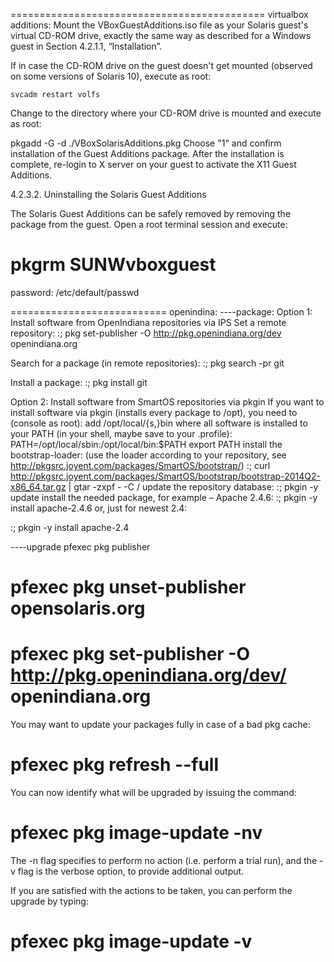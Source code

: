 ============================================
virtualbox additions:
Mount the VBoxGuestAdditions.iso file as your Solaris guest's virtual CD-ROM drive, exactly the same way as described for a Windows guest in Section 4.2.1.1, “Installation”.

If in case the CD-ROM drive on the guest doesn't get mounted (observed on some versions of Solaris 10), execute as root:

    svcadm restart volfs
Change to the directory where your CD-ROM drive is mounted and execute as root:

pkgadd -G -d ./VBoxSolarisAdditions.pkg
Choose "1" and confirm installation of the Guest Additions package. After the installation is complete, re-login to X server on your guest to activate the X11 Guest Additions.

4.2.3.2. Uninstalling the Solaris Guest Additions

The Solaris Guest Additions can be safely removed by removing the package from the guest. Open a root terminal session and execute:

pkgrm SUNWvboxguest
=============================
password:
/etc/default/passwd 

===========================
openindina:
----package:
Option 1: Install software from OpenIndiana repositories via IPS
Set a remote repository:
:; pkg set-publisher -O http://pkg.openindiana.org/dev openindiana.org

Search for a package (in remote repositories):
:; pkg search -pr git

Install a package:
:; pkg install git

Option 2: Install software from SmartOS repositories via pkgin
If you want to install software via pkgin (installs every package to /opt), you need to (console as root):
add /opt/local/{s,}bin where all software is installed to your PATH (in your shell, maybe save to your .profile):
PATH=/opt/local/sbin:/opt/local/bin:$PATH 
export PATH
install the bootstrap-loader: (use the loader according to your repository, see http://pkgsrc.joyent.com/packages/SmartOS/bootstrap/)
:; curl http://pkgsrc.joyent.com/packages/SmartOS/bootstrap/bootstrap-2014Q2-x86_64.tar.gz | gtar -zxpf - -C /
update the repository database:
:; pkgin -y update
install the needed package, for example – Apache 2.4.6:
:; pkgin -y install apache-2.4.6
or, just for newest 2.4:

:; pkgin -y install apache-2.4

----upgrade
pfexec pkg publisher 
# pfexec pkg unset-publisher opensolaris.org
# pfexec pkg set-publisher -O http://pkg.openindiana.org/dev/ openindiana.org
You may want to update your packages fully in case of a bad pkg cache:

# pfexec pkg refresh --full
You can now identify what will be upgraded by issuing the command:

# pfexec pkg image-update -nv
The -n flag specifies to perform no action (i.e. perform a trial run), and the -v flag is the verbose option, to provide additional output.

If you are satisfied with the actions to be taken, you can perform the upgrade by typing:

# pfexec pkg image-update -v

